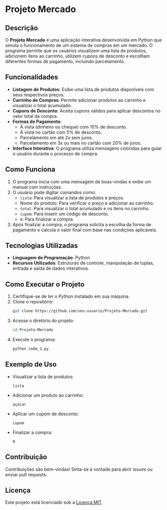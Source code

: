 # Projeto Mercado

## Descrição
O **Projeto Mercado** é uma aplicação interativa desenvolvida em Python que simula o funcionamento de um sistema de compras em um mercado. O programa permite que os usuários visualizem uma lista de produtos, adicionem itens ao carrinho, utilizem cupons de desconto e escolham diferentes formas de pagamento, incluindo parcelamento.

## Funcionalidades
- **Listagem de Produtos**: Exibe uma lista de produtos disponíveis com seus respectivos preços.
- **Carrinho de Compras**: Permite adicionar produtos ao carrinho e visualizar o total acumulado.
- **Cupons de Desconto**: Aceita cupons válidos para aplicar descontos no valor total da compra.
- **Formas de Pagamento**:
  - À vista (dinheiro ou cheque) com 10% de desconto.
  - À vista no cartão com 5% de desconto.
  - Parcelamento em até 2x sem juros.
  - Parcelamento em 3x ou mais no cartão com 20% de juros.
- **Interface Interativa**: O programa utiliza mensagens coloridas para guiar o usuário durante o processo de compra.

## Como Funciona
1. O programa inicia com uma mensagem de boas-vindas e exibe um manual com instruções.
2. O usuário pode digitar comandos como:
   - `lista`: Para visualizar a lista de produtos e preços.
   - Nome do produto: Para verificar o preço e adicionar ao carrinho.
   - `total`: Para visualizar o total acumulado e os itens no carrinho.
   - `cupom`: Para inserir um código de desconto.
   - `0`: Para finalizar a compra.
3. Após finalizar a compra, o programa solicita a escolha da forma de pagamento e calcula o valor final com base nas condições aplicáveis.

## Tecnologias Utilizadas
- **Linguagem de Programação**: Python
- **Recursos Utilizados**: Estruturas de controle, manipulação de tuplas, entrada e saída de dados interativos.

## Como Executar o Projeto
1. Certifique-se de ter o Python instalado em sua máquina.
2. Clone o repositório:
   ```bash
   git clone https://github.com/seu-usuario/Projeto-Mercado.git
   ```
3. Acesse o diretório do projeto:
   ```bash
   cd Projeto-Mercado
   ```
4. Execute o programa:
   ```bash
   python code_1.py
   ```

## Exemplo de Uso
- Visualizar a lista de produtos:
  ```
  lista
  ```
- Adicionar um produto ao carrinho:
  ```
  açúcar
  ```
- Aplicar um cupom de desconto:
  ```
  cupom
  ```
- Finalizar a compra:
  ```
  0
  ```

## Contribuição
Contribuições são bem-vindas! Sinta-se à vontade para abrir issues ou enviar pull requests.

## Licença
Este projeto está licenciado sob a [Licença MIT](LICENSE).